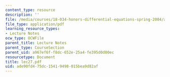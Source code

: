 ```yaml
---
content_type: resource
description: ''
file: /media/courses/18-034-honors-differential-equations-spring-2004/ade90fd475dc15419498015bea9d82af_lec27.pdf
file_type: application/pdf
learning_resource_types:
- Lecture Notes
ocw_type: OCWFile
parent_title: Lecture Notes
parent_type: CourseSection
parent_uid: a967ef6f-f8dc-652e-25a4-fe395d0d00ec
resourcetype: Document
title: lec27.pdf
uid: ade90fd4-75dc-1541-9498-015bea9d82af
---
```

